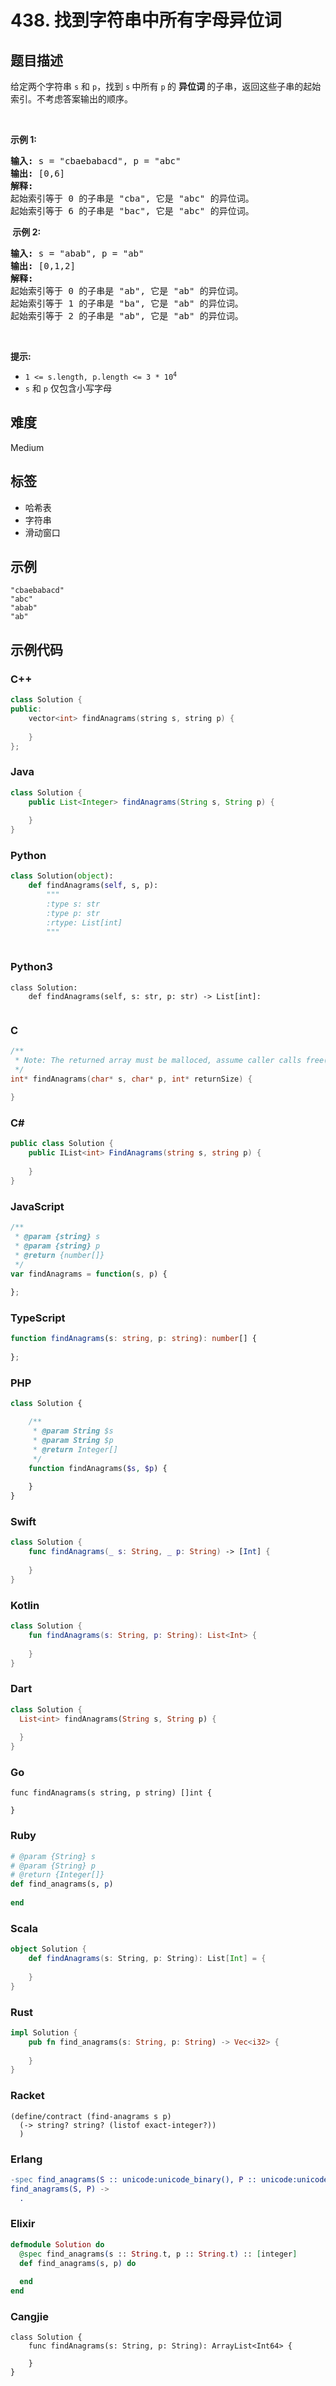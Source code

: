 # 438. 找到字符串中所有字母异位词

## 题目描述

<p>给定两个字符串&nbsp;<code>s</code>&nbsp;和 <code>p</code>，找到&nbsp;<code>s</code><strong>&nbsp;</strong>中所有&nbsp;<code>p</code><strong>&nbsp;</strong>的&nbsp;<strong><span data-keyword="anagram">异位词</span>&nbsp;</strong>的子串，返回这些子串的起始索引。不考虑答案输出的顺序。</p>

<p>&nbsp;</p>

<p><strong>示例&nbsp;1:</strong></p>

<pre>
<strong>输入: </strong>s = "cbaebabacd", p = "abc"
<strong>输出: </strong>[0,6]
<strong>解释:</strong>
起始索引等于 0 的子串是 "cba", 它是 "abc" 的异位词。
起始索引等于 6 的子串是 "bac", 它是 "abc" 的异位词。
</pre>

<p><strong>&nbsp;示例 2:</strong></p>

<pre>
<strong>输入: </strong>s = "abab", p = "ab"
<strong>输出: </strong>[0,1,2]
<strong>解释:</strong>
起始索引等于 0 的子串是 "ab", 它是 "ab" 的异位词。
起始索引等于 1 的子串是 "ba", 它是 "ab" 的异位词。
起始索引等于 2 的子串是 "ab", 它是 "ab" 的异位词。
</pre>

<p>&nbsp;</p>

<p><strong>提示:</strong></p>

<ul>
	<li><code>1 &lt;= s.length, p.length &lt;= 3 * 10<sup>4</sup></code></li>
	<li><code>s</code>&nbsp;和&nbsp;<code>p</code>&nbsp;仅包含小写字母</li>
</ul>


## 难度

Medium

## 标签

- 哈希表
- 字符串
- 滑动窗口

## 示例

```
"cbaebabacd"
"abc"
"abab"
"ab"
```

## 示例代码

### C++

```cpp
class Solution {
public:
    vector<int> findAnagrams(string s, string p) {
        
    }
};
```

### Java

```java
class Solution {
    public List<Integer> findAnagrams(String s, String p) {
        
    }
}
```

### Python

```python
class Solution(object):
    def findAnagrams(self, s, p):
        """
        :type s: str
        :type p: str
        :rtype: List[int]
        """
        
```

### Python3

```python3
class Solution:
    def findAnagrams(self, s: str, p: str) -> List[int]:
        
```

### C

```c
/**
 * Note: The returned array must be malloced, assume caller calls free().
 */
int* findAnagrams(char* s, char* p, int* returnSize) {
    
}
```

### C#

```csharp
public class Solution {
    public IList<int> FindAnagrams(string s, string p) {
        
    }
}
```

### JavaScript

```javascript
/**
 * @param {string} s
 * @param {string} p
 * @return {number[]}
 */
var findAnagrams = function(s, p) {
    
};
```

### TypeScript

```typescript
function findAnagrams(s: string, p: string): number[] {
    
};
```

### PHP

```php
class Solution {

    /**
     * @param String $s
     * @param String $p
     * @return Integer[]
     */
    function findAnagrams($s, $p) {
        
    }
}
```

### Swift

```swift
class Solution {
    func findAnagrams(_ s: String, _ p: String) -> [Int] {
        
    }
}
```

### Kotlin

```kotlin
class Solution {
    fun findAnagrams(s: String, p: String): List<Int> {
        
    }
}
```

### Dart

```dart
class Solution {
  List<int> findAnagrams(String s, String p) {
    
  }
}
```

### Go

```golang
func findAnagrams(s string, p string) []int {
    
}
```

### Ruby

```ruby
# @param {String} s
# @param {String} p
# @return {Integer[]}
def find_anagrams(s, p)
    
end
```

### Scala

```scala
object Solution {
    def findAnagrams(s: String, p: String): List[Int] = {
        
    }
}
```

### Rust

```rust
impl Solution {
    pub fn find_anagrams(s: String, p: String) -> Vec<i32> {
        
    }
}
```

### Racket

```racket
(define/contract (find-anagrams s p)
  (-> string? string? (listof exact-integer?))
  )
```

### Erlang

```erlang
-spec find_anagrams(S :: unicode:unicode_binary(), P :: unicode:unicode_binary()) -> [integer()].
find_anagrams(S, P) ->
  .
```

### Elixir

```elixir
defmodule Solution do
  @spec find_anagrams(s :: String.t, p :: String.t) :: [integer]
  def find_anagrams(s, p) do
    
  end
end
```

### Cangjie

```cangjie
class Solution {
    func findAnagrams(s: String, p: String): ArrayList<Int64> {

    }
}
```

